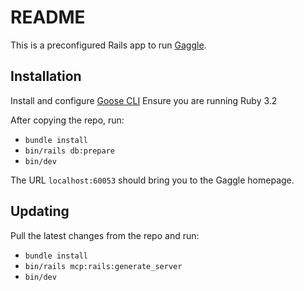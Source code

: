 # README

This is a preconfigured Rails app to run [Gaggle](https://github.com/Tonksthebear/gaggle).

## Installation

Install and configure [Goose CLI](https://block.github.io/goose/docs/getting-started/installation/)
Ensure you are running Ruby 3.2

After copying the repo, run:
- `bundle install`
- `bin/rails db:prepare`
- `bin/dev`

The URL `localhost:60053` should bring you to the Gaggle homepage.

## Updating

Pull the latest changes from the repo and run:
- `bundle install`
- `bin/rails mcp:rails:generate_server`
- `bin/dev`